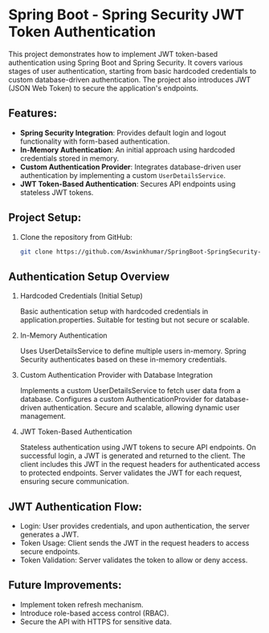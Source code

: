 # Spring Boot - Spring Security JWT Token Authentication

This project demonstrates how to implement JWT token-based authentication using Spring Boot and Spring Security. It covers various stages of user authentication, starting from basic hardcoded credentials to custom database-driven authentication. The project also introduces JWT (JSON Web Token) to secure the application's endpoints.

## Features:
- **Spring Security Integration**: Provides default login and logout functionality with form-based authentication.
- **In-Memory Authentication**: An initial approach using hardcoded credentials stored in memory.
- **Custom Authentication Provider**: Integrates database-driven user authentication by implementing a custom `UserDetailsService`.
- **JWT Token-Based Authentication**: Secures API endpoints using stateless JWT tokens.

## Project Setup:

1. Clone the repository from GitHub:
   ```bash
   git clone https://github.com/Aswinkhumar/SpringBoot-SpringSecurity-JwtToken-Authentication.git

## Authentication Setup Overview
 1. Hardcoded Credentials (Initial Setup)

    Basic authentication setup with hardcoded credentials in application.properties.
    Suitable for testing but not secure or scalable.

2. In-Memory Authentication

    Uses UserDetailsService to define multiple users in-memory.
    Spring Security authenticates based on these in-memory credentials.

3. Custom Authentication Provider with Database Integration

    Implements a custom UserDetailsService to fetch user data from a database.
    Configures a custom AuthenticationProvider for database-driven authentication.
    Secure and scalable, allowing dynamic user management.

4. JWT Token-Based Authentication

    Stateless authentication using JWT tokens to secure API endpoints.
    On successful login, a JWT is generated and returned to the client.
    The client includes this JWT in the request headers for authenticated access to protected endpoints.
    Server validates the JWT for each request, ensuring secure communication.

## JWT Authentication Flow:
  - Login: User provides credentials, and upon authentication, the server generates a JWT.
  - Token Usage: Client sends the JWT in the request headers to access secure endpoints.
  - Token Validation: Server validates the token to allow or deny access.

## Future Improvements:
  - Implement token refresh mechanism.
  - Introduce role-based access control (RBAC).
  - Secure the API with HTTPS for sensitive data.
